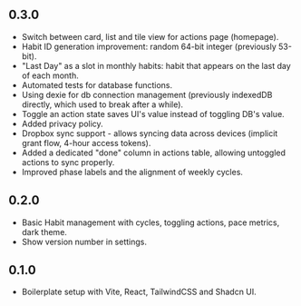 ## 0.3.0
- Switch between card, list and tile view for actions page (homepage).
- Habit ID generation improvement: random 64-bit integer (previously 53-bit).
- "Last Day" as a slot in monthly habits: habit that appears on the last day of each month.
- Automated  tests for database functions.
- Using dexie for db connection management (previously indexedDB directly, which used to break after a while).
- Toggle an action state saves UI's value instead of toggling DB's value.
- Added privacy policy.
- Dropbox sync support - allows syncing data across devices (implicit grant flow, 4-hour access tokens).
- Added a dedicated "done" column in actions table, allowing untoggled actions to sync properly.
- Improved phase labels and the alignment of weekly cycles.

## 0.2.0
- Basic Habit management with cycles, toggling actions, pace metrics, dark theme.
- Show version number in settings.

## 0.1.0
- Boilerplate setup with Vite, React, TailwindCSS and Shadcn UI.
